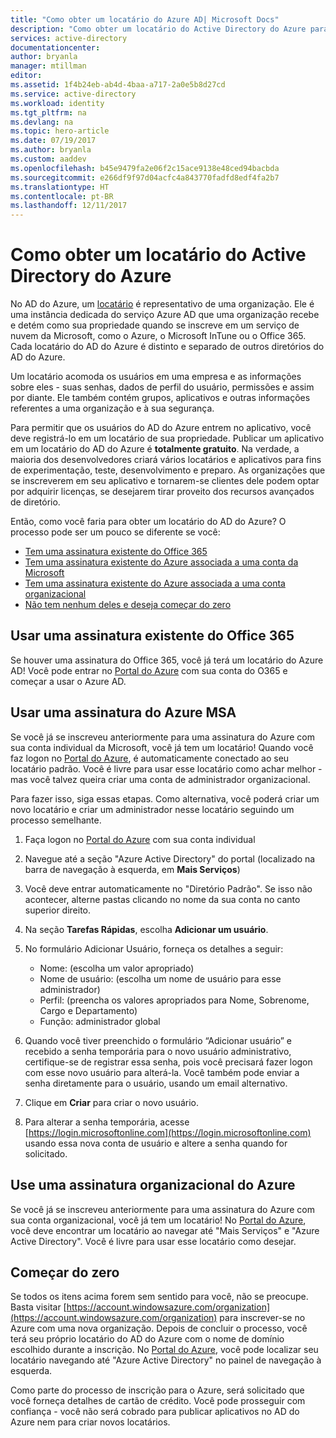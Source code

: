 ```yaml
---
title: "Como obter um locatário do Azure AD| Microsoft Docs"
description: "Como obter um locatário do Active Directory do Azure para registrar e criar aplicativos."
services: active-directory
documentationcenter: 
author: bryanla
manager: mtillman
editor: 
ms.assetid: 1f4b24eb-ab4d-4baa-a717-2a0e5b8d27cd
ms.service: active-directory
ms.workload: identity
ms.tgt_pltfrm: na
ms.devlang: na
ms.topic: hero-article
ms.date: 07/19/2017
ms.author: bryanla
ms.custom: aaddev
ms.openlocfilehash: b45e9479fa2e06f2c15ace9138e48ced94bacbda
ms.sourcegitcommit: e266df9f97d04acfc4a843770fadfd8edf4fa2b7
ms.translationtype: HT
ms.contentlocale: pt-BR
ms.lasthandoff: 12/11/2017
---
```

# <a name="how-to-get-an-azure-active-directory-tenant"></a>Como obter um locatário do Active Directory do Azure
No AD do Azure, um [locatário](https://msdn.microsoft.com/library/azure/jj573650.aspx#BKMK_WhatIsAnAzureADTenant) é representativo de uma organização.  Ele é uma instância dedicada do serviço Azure AD que uma organização recebe e detém como sua propriedade quando se inscreve em um serviço de nuvem da Microsoft, como o Azure, o Microsoft InTune ou o Office 365.  Cada locatário do AD do Azure é distinto e separado de outros diretórios do AD do Azure.  

Um locatário acomoda os usuários em uma empresa e as informações sobre eles - suas senhas, dados de perfil do usuário, permissões e assim por diante.  Ele também contém grupos, aplicativos e outras informações referentes a uma organização e à sua segurança.

Para permitir que os usuários do AD do Azure entrem no aplicativo, você deve registrá-lo em um locatário de sua propriedade.  Publicar um aplicativo em um locatário do AD do Azure é **totalmente gratuito**.  Na verdade, a maioria dos desenvolvedores criará vários locatários e aplicativos para fins de experimentação, teste, desenvolvimento e preparo.  As organizações que se inscreverem em seu aplicativo e tornarem-se clientes dele podem optar por adquirir licenças, se desejarem tirar proveito dos recursos avançados de diretório.

Então, como você faria para obter um locatário do AD do Azure?  O processo pode ser um pouco se diferente se você:

* [Tem uma assinatura existente do Office 365](#use-an-existing-office-365-subscription)
* [Tem uma assinatura existente do Azure associada a uma conta da Microsoft](#use-an-msa-azure-subscription)
* [Tem uma assinatura existente do Azure associada a uma conta organizacional](#use-an-organizational-azure-subscription)
* [Não tem nenhum deles e deseja começar do zero](#start-from-scratch)

## <a name="use-an-existing-office-365-subscription"></a>Usar uma assinatura existente do Office 365
Se houver uma assinatura do Office 365, você já terá um locatário do Azure AD! Você pode entrar no [Portal do Azure](https://portal.azure.com) com sua conta do O365 e começar a usar o Azure AD.

## <a name="use-an-msa-azure-subscription"></a>Usar uma assinatura do Azure MSA
Se você já se inscreveu anteriormente para uma assinatura do Azure com sua conta individual da Microsoft, você já tem um locatário!  Quando você faz logon no [Portal do Azure](https://portal.azure.com), é automaticamente conectado ao seu locatário padrão. Você é livre para usar esse locatário como achar melhor - mas você talvez queira criar uma conta de administrador organizacional.

Para fazer isso, siga essas etapas.  Como alternativa, você poderá criar um novo locatário e criar um administrador nesse locatário seguindo um processo semelhante.

1. Faça logon no [Portal do Azure](https://portal.azure.com) com sua conta individual
2. Navegue até a seção "Azure Active Directory" do portal (localizado na barra de navegação à esquerda, em **Mais Serviços**)
3. Você deve entrar automaticamente no "Diretório Padrão". Se isso não acontecer, alterne pastas clicando no nome da sua conta no canto superior direito.
4. Na seção **Tarefas Rápidas**, escolha **Adicionar um usuário**.
5. No formulário Adicionar Usuário, forneça os detalhes a seguir:

   * Nome: (escolha um valor apropriado)
   * Nome de usuário: (escolha um nome de usuário para esse administrador)
   * Perfil: (preencha os valores apropriados para Nome, Sobrenome, Cargo e Departamento)
   * Função: administrador global
6. Quando você tiver preenchido o formulário “Adicionar usuário” e recebido a senha temporária para o novo usuário administrativo, certifique-se de registrar essa senha, pois você precisará fazer logon com esse novo usuário para alterá-la. Você também pode enviar a senha diretamente para o usuário, usando um email alternativo.
7. Clique em **Criar** para criar o novo usuário.
8. Para alterar a senha temporária, acesse [https://login.microsoftonline.com](https://login.microsoftonline.com) usando essa nova conta de usuário e altere a senha quando for solicitado.

## <a name="use-an-organizational-azure-subscription"></a>Use uma assinatura organizacional do Azure
Se você já se inscreveu anteriormente para uma assinatura do Azure com sua conta organizacional, você já tem um locatário!  No [Portal do Azure](https://portal.azure.com), você deve encontrar um locatário ao navegar até "Mais Serviços" e "Azure Active Directory".  Você é livre para usar esse locatário como desejar.

## <a name="start-from-scratch"></a>Começar do zero
Se todos os itens acima forem sem sentido para você, não se preocupe.  Basta visitar [https://account.windowsazure.com/organization](https://account.windowsazure.com/organization) para inscrever-se no Azure com uma nova organização.  Depois de concluir o processo, você terá seu próprio locatário do AD do Azure com o nome de domínio escolhido durante a inscrição.  No [Portal do Azure](https://portal.azure.com), você pode localizar seu locatário navegando até "Azure Active Directory" no painel de navegação à esquerda.

Como parte do processo de inscrição para o Azure, será solicitado que você forneça detalhes de cartão de crédito.  Você pode prosseguir com confiança - você não será cobrado para publicar aplicativos no AD do Azure nem para criar novos locatários.
